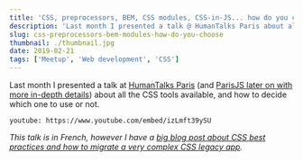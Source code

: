 ```yaml
---
title: 'CSS, preprocessors, BEM, CSS modules, CSS-in-JS... how do you choose?'
description: 'Last month I presented a talk @ HumanTalks Paris about all the CSS tools available, and how to decide which one to use or not.'
slug: css-preprocessors-bem-modules-how-do-you-choose
thumbnail: ./thumbnail.jpg
date: 2019-02-21
tags: ['Meetup', 'Web development', 'CSS']
---
```


Last month I presented a talk at [HumanTalks Paris](https://twitter.com/humantalksparis) (and [ParisJS later on with more in-depth details](https://www.youtube.com/watch?v=3ztP8ujDkhI)) about all the CSS tools available, and how to decide which one to use or not.

`youtube: https://www.youtube.com/embed/izLmft39ySU`

_This talk is in French, however I have a [big blog post about CSS best practices and how to migrate a very complex CSS legacy app](https://blog.theodo.com/2018/06/write-better-css-part-1/)._
